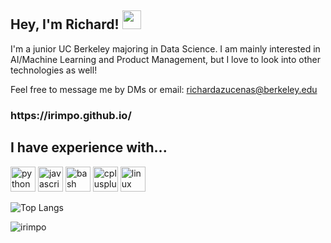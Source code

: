 ## Hey, I'm Richard! <img src="https://raw.githubusercontent.com/MartinHeinz/MartinHeinz/master/wave.gif" width="30px">
<p align="left">I'm a junior UC Berkeley majoring in Data Science. I am mainly interested in AI/Machine Learning and Product Management, but I love to look into other technologies as well! 

Feel free to message me by DMs or email: richardazucenas@berkeley.edu</p>

<h3 align="left">https://irimpo.github.io/</h3>

<h2 align="left">I have experience with...</h2>
<div align="left">
  <img src="https://img.shields.io/badge/Python-3776AB?logo=python&logoColor=white&style=for-the-badge" height="40" alt="python logo"  />
  <img src="https://img.shields.io/badge/JavaScript-F7DF1E?logo=javascript&logoColor=black&style=for-the-badge" height="40" alt="javascript logo"  />
  <img src="https://img.shields.io/badge/git-%23F05033.svg?style=for-the-badge&logo=git&logoColor=white" height="40" alt="bash logo"  />
  <img src="https://img.shields.io/badge/C++-00599C?logo=cplusplus&logoColor=white&style=for-the-badge" height="40" alt="cplusplus logo" />
  <img src="https://img.shields.io/badge/react-%2320232a.svg?style=for-the-badge&logo=react&logoColor=%2361DAFB" height="40" alt="linux logo"  />
</div>


![Top Langs](https://github-readme-stats.vercel.app/api/top-langs/?username=irimpo&layout=compact)
<p align="left"> <img src="https://komarev.com/ghpvc/?username=irimpo&label=Profile%20views&color=0e75b6&style=flat" alt="irimpo" /> </p>
